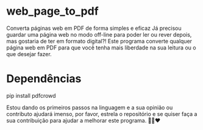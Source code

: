 # web_page_to_pdf
Converta páginas web em PDF de forma simples e eficaz
Já precisou guardar uma página web no modo off-line para poder ler ou rever depois, mas gostaria de ter em formato digital?! 
Este programa converte qualquer página web em PDF para que você tenha mais liberdade na sua leitura ou o que desejar fazer. 

# Dependências 

pip install pdfcrowd 

Estou dando os primeiros passos na linguagem e a sua opinião ou contributo ajudará imenso, por favor, estrela o repositório e se quiser faça a sua contribuição para ajudar a melhorar este programa. 
🙏🖖❤️
